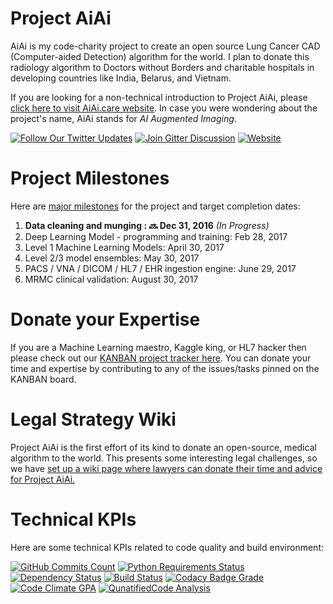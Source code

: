# Project AiAi

AiAi is my code-charity project to create an open source Lung Cancer CAD (Computer-aided Detection) algorithm for the world. I plan to donate this radiology algorithm to Doctors without Borders and charitable hospitals in developing countries like India, Belarus, and Vietnam.

If you are looking for a non-technical introduction to Project AiAi, please [click here to visit AiAi.care website](https://AiAi.care).  In case you were wondering about the project's name, AiAi stands for _AI Augmented Imaging_.


[![Follow Our Twitter Updates](https://img.shields.io/twitter/follow/AiAiHealthcare.svg?style=social&label=Follow&maxAge=3600)](https://twitter.com/AiAiHealthcare/) 
[![Join Gitter Discussion](https://img.shields.io/gitter/room/nwjs/nw.js.svg?maxAge=3600)](https://gitter.im/AiAi-care/Lobby) 
[![Website](https://img.shields.io/website-up-down-green-red/https/AiAi.care.svg?maxAge=3600)](https://AiAi.care/) 


# Project Milestones 
Here are [major milestones](https://github.com/AiAiHealthcare/ProjectAiAi/milestones) for the project and target completion dates:

1. **Data cleaning and munging :  :soon: Dec 31, 2016** _(In Progress)_ 
1. Deep Learning Model - programming and training: Feb 28, 2017
1. Level 1 Machine Learning Models: April 30, 2017
1. Level 2/3 model ensembles: May 30, 2017
1. PACS / VNA / DICOM / HL7 / EHR ingestion engine: June 29, 2017
1. MRMC clinical validation: August 30, 2017


# Donate your Expertise

If you are a Machine Learning maestro, Kaggle king, or HL7 hacker then please check out our [KANBAN project tracker here](https://github.com/AiAiHealthcare/ProjectAiAi/projects/1?fullscreen=true). You can donate your time and expertise by contributing to any of the issues/tasks pinned on the KANBAN board.


# Legal Strategy Wiki

Project AiAi is the first effort of its kind to donate an open-source, medical algorithm to the world.  This presents some interesting legal challenges, so we have [set up a wiki page where lawyers can donate their time and advice for Project AiAi.](https://github.com/AiAiHealthcare/ProjectAiAi/wiki)


# Technical KPIs

Here are some technical KPIs related to code quality and build environment:

[![GitHub Commits Count](https://img.shields.io/github/commits-since/AiAiHealthcare/ProjectAiAi/0.0.svg?maxAge=3600&label=Github%20Commits)](https://github.com/AiAiHealthcare/ProjectAiAi/graphs/punch-card)
[![Python Requirements Status](https://requires.io/github/AiAiHealthcare/ProjectAiAi/requirements.svg?branch=master&?maxAge=3600)](https://requires.io/github/AiAiHealthcare/ProjectAiAi/requirements/?branch=master)
[![Dependency Status](https://www.versioneye.com/user/projects/57df3671037c2000475cd3f5/badge.svg?maxAge=3600)](https://www.versioneye.com/user/projects/57df3671037c2000475cd3f5)
[![Build Status](https://travis-ci.org/AiAiHealthcare/ProjectAiAi.svg?branch=master&maxAge=3600)](https://travis-ci.org/AiAiHealthcare/ProjectAiAi)
[![Codacy Badge Grade](https://api.codacy.com/project/badge/Grade/88fa8a9493a24c0b94d3151eccf8f567?maxAge=3600)](https://www.codacy.com/app/AiAi/ProjectAiAi)
[![Code Climate GPA](https://codeclimate.com/github/AiAiHealthcare/ProjectAiAi/badges/gpa.svg?maxAge=3600)](https://codeclimate.com/github/AiAiHealthcare/ProjectAiAi)
[![QunatifiedCode Analysis](https://www.quantifiedcode.com/api/v1/project/f51e578e39ba490782e3ac41f869f871/badge.svg?maxAge=3600)](https://www.quantifiedcode.com/app/project/f51e578e39ba490782e3ac41f869f871)
